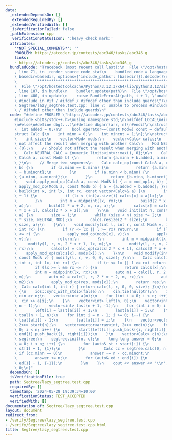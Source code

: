 ```yaml
---
data:
  _extendedDependsOn: []
  _extendedRequiredBy: []
  _extendedVerifiedWith: []
  _isVerificationFailed: false
  _pathExtension: cpp
  _verificationStatusIcon: ':heavy_check_mark:'
  attributes:
    '*NOT_SPECIAL_COMMENTS*': ''
    PROBLEM: https://atcoder.jp/contests/abc346/tasks/abc346_g
    links:
    - https://atcoder.jp/contests/abc346/tasks/abc346_g
  bundledCode: "Traceback (most recent call last):\n  File \"/opt/hostedtoolcache/Python/3.12.3/x64/lib/python3.12/site-packages/onlinejudge_verify/documentation/build.py\"\
    , line 71, in _render_source_code_stat\n    bundled_code = language.bundle(stat.path,\
    \ basedir=basedir, options={'include_paths': [basedir]}).decode()\n          \
    \         ^^^^^^^^^^^^^^^^^^^^^^^^^^^^^^^^^^^^^^^^^^^^^^^^^^^^^^^^^^^^^^^^^^^^^^^^^^^^^^^^^\n\
    \  File \"/opt/hostedtoolcache/Python/3.12.3/x64/lib/python3.12/site-packages/onlinejudge_verify/languages/cplusplus.py\"\
    , line 187, in bundle\n    bundler.update(path)\n  File \"/opt/hostedtoolcache/Python/3.12.3/x64/lib/python3.12/site-packages/onlinejudge_verify/languages/cplusplus_bundle.py\"\
    , line 400, in update\n    raise BundleErrorAt(path, i + 1, \"unable to process\
    \ #include in #if / #ifdef / #ifndef other than include guards\")\nonlinejudge_verify.languages.cplusplus_bundle.BundleErrorAt:\
    \ Segtree/lazy_segtree.test.cpp: line 7: unable to process #include in #if / #ifdef\
    \ / #ifndef other than include guards\n"
  code: "#define PROBLEM \"https://atcoder.jp/contests/abc346/tasks/abc346_g\"\n\n\
    #include <bits/stdc++.h>\nusing namespace std;\n\n#ifdef LOCAL\n#include \"/home/mm/cf/dbg.h\"\
    \n#else\n#define dbg(...)\n#define dbgarr(arr, n)\n#endif\n\nstruct Mod {\n  \
    \  int added = 0;\n\n    bool operator==(const Mod&) const = default;\n};\n\n\
    struct Calc {\n    int minn = 0;\n    int mincnt = 1;\n};\n\nstruct Segtree {\n\
    \    int size;\n    vector<Mod> mods;\n    vector<Calc> calcs;\n    // Should\
    \ not affect the result when merging with another Calc\n    Mod NEUTRAL_MOD =\
    \ {0};\n    // Should not affect the result when merging with another Calc\n \
    \   Calc NEUTRAL_CALC = {numeric_limits<int>::max(), 0};\n\n    Calc mod_op(const\
    \ Calc& a, const Mod& b) {\n        return {a.minn + b.added, a.mincnt};\n   \
    \ }\n\n    // Merge two segments\n    Calc calc_op(const Calc& a, const Calc&\
    \ b) {\n        if (a.minn == b.minn) {\n            return {a.minn, a.mincnt\
    \ + b.mincnt};\n        }\n        if (a.minn < b.minn) {\n            return\
    \ {a.minn, a.mincnt};\n        }\n        return {b.minn, b.mincnt};\n    }\n\n\
    \    void apply_mod_op(Calc& a, const Mod& b) { a = mod_op(a, b); }\n    void\
    \ apply_mod_op(Mod& a, const Mod& b) { a = {a.added + b.added}; }\n\n    void\
    \ build(int x, int lx, int rx, const vector<Calc>& a) {\n        if (rx == lx\
    \ + 1) {\n            if (lx < (int)a.size()) calcs[x] = a[lx];\n            return;\n\
    \        }\n        int m = midpoint(lx, rx);\n        build(2 * x + 1, lx, m,\
    \ a);\n        build(2 * x + 2, m, rx, a);\n        calcs[x] = calc_op(calcs[2\
    \ * x + 1], calcs[2 * x + 2]);\n    }\n\n    void init(int n, const vector<Calc>&\
    \ a) {\n        size = 1;\n        while (size < n) size *= 2;\n        mods.assign(2\
    \ * size, NEUTRAL_MOD);\n        calcs.resize(2 * size);\n        build(0, 0,\
    \ size, a);\n    }\n\n    void modify(int l, int r, const Mod& v, int x, int lx,\
    \ int rx) {\n        if (r <= lx || l >= rx) return;\n        if (lx >= l && rx\
    \ <= r) {\n            apply_mod_op(mods[x], v);\n            apply_mod_op(calcs[x],\
    \ v);\n            return;\n        }\n        int m = midpoint(lx, rx);\n   \
    \     modify(l, r, v, 2 * x + 1, lx, m);\n        modify(l, r, v, 2 * x + 2, m,\
    \ rx);\n        calcs[x] = calc_op(calcs[2 * x + 1], calcs[2 * x + 2]);\n    \
    \    apply_mod_op(calcs[x], mods[x]);\n    }\n\n    void modify(int l, int r,\
    \ const Mod& v) { modify(l, r, v, 0, 0, size); }\n\n    Calc calc(int l, int r,\
    \ int x, int lx, int rx) {\n        if (r <= lx || l >= rx) return NEUTRAL_CALC;\n\
    \        if (lx >= l && rx <= r) {\n            return calcs[x];\n        }\n\
    \        int m = midpoint(lx, rx);\n        auto m1 = calc(l, r, 2 * x + 1, lx,\
    \ m);\n        auto m2 = calc(l, r, 2 * x + 2, m, rx);\n        auto res = calc_op(m1,\
    \ m2);\n        apply_mod_op(res, mods[x]);\n        return res;\n    }\n\n  \
    \  Calc calc(int l, int r) { return calc(l, r, 0, 0, size); }\n};\n\nint main()\
    \ {\n    ios::sync_with_stdio(false);\n    cin.tie(nullptr);\n    int n;\n   \
    \ cin >> n;\n    vector<int> a(n);\n    for (int i = 0; i < n; i++) {\n      \
    \  cin >> a[i];\n    }\n    vector<int> left(n, 0);\n    vector<int> right(n,\
    \ n - 1);\n    vector<int> last(n + 1, -1);\n    for (int i = 0; i < n; i++) {\n\
    \        left[i] = last[a[i]] + 1;\n        last[a[i]] = i;\n    }\n    vector<int>\
    \ tsal(n + 1, n);\n    for (int i = n - 1; i >= 0; i--) {\n        right[i] =\
    \ tsal[a[i]] - 1;\n        tsal[a[i]] = i;\n    }\n    vector<vector<array<int,\
    \ 2>>> start(n);\n    vector<vector<array<int, 2>>> end(n);\n    for (int i =\
    \ 0; i < n; i++) {\n        start[left[i]].push_back({i, right[i]});\n       \
    \ end[i].push_back({i, right[i]});\n    }\n    vector<Calc> c(n);\n    Segtree\
    \ segtree;\n    segtree.init(n, c);\n    long long answer = 0;\n    for (int i\
    \ = 0; i < n; i++) {\n        for (auto& st : start[i]) {\n            segtree.modify(st[0],\
    \ st[1] + 1, {1});\n        }\n        Calc cc = segtree.calc(0, n);\n       \
    \ if (cc.minn == 0)\n            answer += n - cc.mincnt;\n        else\n    \
    \        answer += n;\n        for (auto& ed : end[i]) {\n            segtree.modify(ed[0],\
    \ ed[1] + 1, {-1});\n        }\n    }\n    cout << answer << '\\n';\n    return\
    \ 0;\n}"
  dependsOn: []
  isVerificationFile: true
  path: Segtree/lazy_segtree.test.cpp
  requiredBy: []
  timestamp: '2024-05-28 19:39:34+10:00'
  verificationStatus: TEST_ACCEPTED
  verifiedWith: []
documentation_of: Segtree/lazy_segtree.test.cpp
layout: document
redirect_from:
- /verify/Segtree/lazy_segtree.test.cpp
- /verify/Segtree/lazy_segtree.test.cpp.html
title: Segtree/lazy_segtree.test.cpp
---
```


